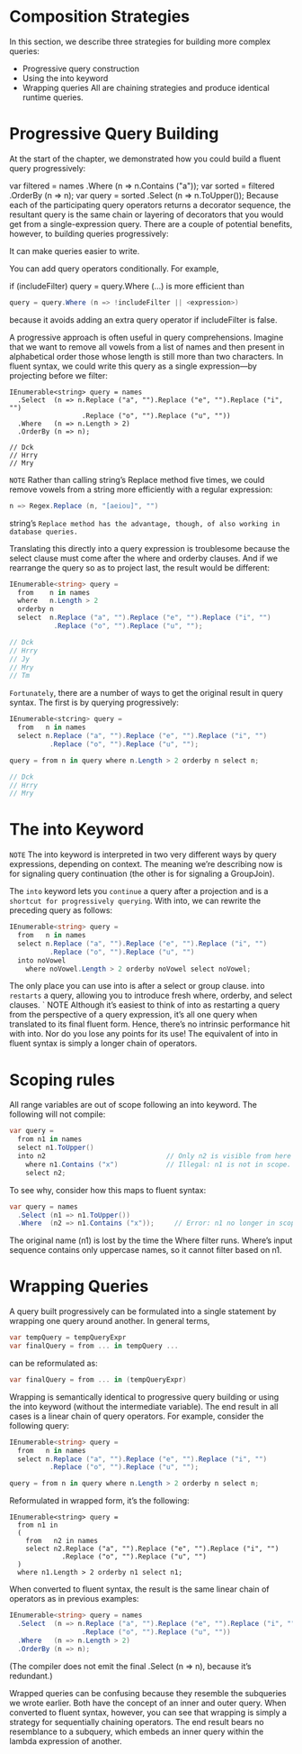 
# Composition Strategies
In this section, we describe three strategies for building more complex queries:
  - Progressive query construction
  - Using the into keyword
  - Wrapping queries
All are chaining strategies and produce identical runtime queries.

# Progressive Query Building
At the start of the chapter, we demonstrated how you could build a fluent query progressively:

var filtered   = names    .Where   (n => n.Contains ("a"));
var sorted     = filtered .OrderBy (n => n);
var query      = sorted   .Select  (n => n.ToUpper());
Because each of the participating query operators returns a decorator sequence, the resultant query is the same chain or layering of decorators that you would get from a single-expression query. There are a couple of potential benefits, however, to building queries progressively:

It can make queries easier to write.

You can add query operators conditionally. For example,

if (includeFilter) query = query.Where (...)
is more efficient than
```c#
query = query.Where (n => !includeFilter || <expression>)
```
because it avoids adding an extra query operator if includeFilter is false.

A progressive approach is often useful in query comprehensions. Imagine that we want to remove all vowels from a list of names and then present in alphabetical order those whose length is still more than two characters. In fluent syntax, we could write this query as a single expression—by projecting before we filter:
```
IEnumerable<string> query = names
  .Select  (n => n.Replace ("a", "").Replace ("e", "").Replace ("i", "")
                  .Replace ("o", "").Replace ("u", ""))
  .Where   (n => n.Length > 2)
  .OrderBy (n => n);

// Dck
// Hrry
// Mry
```
`NOTE`
Rather than calling string’s Replace method five times, we could remove vowels from a string more efficiently with a regular expression:
```c#
n => Regex.Replace (n, "[aeiou]", "")
```
string’s `Replace method has the advantage, though, of also working in database queries.`

Translating this directly into a query expression is troublesome because the select clause must come after the where and orderby clauses. And if we rearrange the query so as to project last, the result would be different:
```c#
IEnumerable<string> query =
  from    n in names
  where   n.Length > 2
  orderby n
  select  n.Replace ("a", "").Replace ("e", "").Replace ("i", "")
           .Replace ("o", "").Replace ("u", "");

// Dck
// Hrry
// Jy
// Mry
// Tm
```

`Fortunately`, there are a number of ways to get the original result in query syntax. The first is by querying progressively:
```c#
IEnumerable<stcring> query =
  from   n in names
  select n.Replace ("a", "").Replace ("e", "").Replace ("i", "")
          .Replace ("o", "").Replace ("u", "");

query = from n in query where n.Length > 2 orderby n select n;

// Dck
// Hrry
// Mry
```

# The into Keyword
`NOTE`
The into keyword is interpreted in two very different ways by query expressions, depending on context. The meaning we’re describing now is for signaling query continuation (the other is for signaling a GroupJoin).

The `into` keyword lets you `continue` a query after a projection and is a `shortcut for progressively querying`. With into, we can rewrite the preceding query as follows:
```c#
IEnumerable<string> query =
  from   n in names
  select n.Replace ("a", "").Replace ("e", "").Replace ("i", "")
          .Replace ("o", "").Replace ("u", "")
  into noVowel
    where noVowel.Length > 2 orderby noVowel select noVowel;
```
The only place you can use into is after a select or group clause. into `restarts` a query, allowing you to introduce fresh where, orderby, and select clauses.
`
NOTE
Although it’s easiest to think of into as restarting a query from the perspective of a query expression, it’s all one query when translated to its final fluent form. Hence, there’s no intrinsic performance hit with into. Nor do you lose any points for its use!
The equivalent of into in fluent syntax is simply a longer chain of operators.

# Scoping rules
All range variables are out of scope following an into keyword. The following will not compile:
```c#
var query =
  from n1 in names
  select n1.ToUpper()
  into n2                              // Only n2 is visible from here on.
    where n1.Contains ("x")            // Illegal: n1 is not in scope.
    select n2;
```
To see why, consider how this maps to fluent syntax:
```c#
var query = names
  .Select (n1 => n1.ToUpper())
  .Where  (n2 => n1.Contains ("x"));     // Error: n1 no longer in scope
```
The original name (n1) is lost by the time the Where filter runs. Where’s input sequence contains only uppercase names, so it cannot filter based on n1.

# Wrapping Queries
A query built progressively can be formulated into a single statement by wrapping one query around another. In general terms,
```c#
var tempQuery = tempQueryExpr
var finalQuery = from ... in tempQuery ...
```
can be reformulated as:
```c#
var finalQuery = from ... in (tempQueryExpr)
```

Wrapping is semantically identical to progressive query building or using the into keyword (without the intermediate variable). The end result in all cases is a linear chain of query operators. For example, consider the following query:

```c#
IEnumerable<string> query =
  from   n in names
  select n.Replace ("a", "").Replace ("e", "").Replace ("i", "")
          .Replace ("o", "").Replace ("u", "");

query = from n in query where n.Length > 2 orderby n select n;
```

Reformulated in wrapped form, it’s the following:
```
IEnumerable<string> query =
  from n1 in
  (
    from   n2 in names
    select n2.Replace ("a", "").Replace ("e", "").Replace ("i", "")
             .Replace ("o", "").Replace ("u", "")
  )
  where n1.Length > 2 orderby n1 select n1;
```
When converted to fluent syntax, the result is the same linear chain of operators as in previous examples:
```c#
IEnumerable<string> query = names
  .Select  (n => n.Replace ("a", "").Replace ("e", "").Replace ("i", "")
                  .Replace ("o", "").Replace ("u", ""))
  .Where   (n => n.Length > 2)
  .OrderBy (n => n);
```
(The compiler does not emit the final .Select (n => n), because it’s redundant.)

Wrapped queries can be confusing because they resemble the subqueries we wrote earlier. Both have the concept of an inner and outer query. When converted to fluent syntax, however, you can see that wrapping is simply a strategy for sequentially chaining operators. The end result bears no resemblance to a subquery, which embeds an inner query within the lambda expression of another.